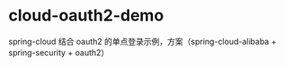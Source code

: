 # cloud-oauth2-demo
spring-cloud  结合 oauth2 的单点登录示例，方案（spring-cloud-alibaba + spring-security + oauth2）

